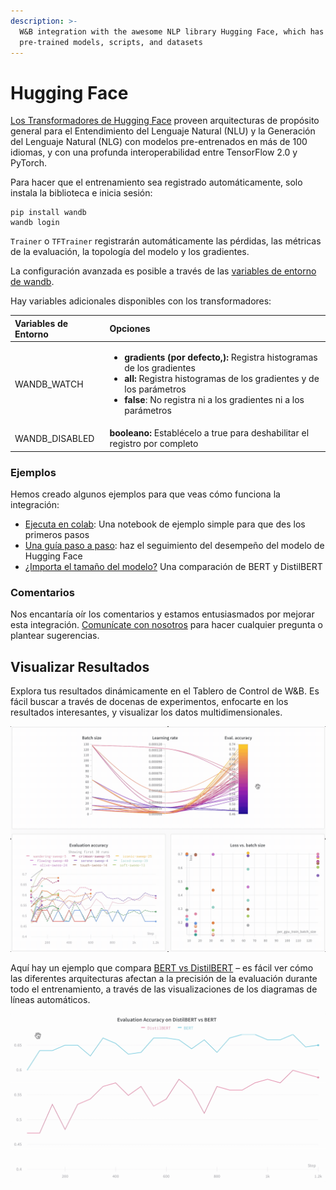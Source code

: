 ```yaml
---
description: >-
  W&B integration with the awesome NLP library Hugging Face, which has
  pre-trained models, scripts, and datasets
---
```


# Hugging Face

[Los Transformadores de Hugging Face](https://huggingface.co/transformers/) proveen arquitecturas de propósito general para el Entendimiento del Lenguaje Natural \(NLU\) y la Generación del Lenguaje Natural \(NLG\) con modelos pre-entrenados en más de 100 idiomas, y con una profunda interoperabilidad entre TensorFlow 2.0 y PyTorch.

Para hacer que el entrenamiento sea registrado automáticamente, solo instala la biblioteca e inicia sesión:

```text
pip install wandb
wandb login
```

`Trainer` o `TFTrainer` registrarán automáticamente las pérdidas, las métricas de la evaluación, la topología del modelo y los gradientes.

 La configuración avanzada es posible a través de las [variables de entorno de wandb](https://docs.wandb.com/library/environment-variables).

Hay variables adicionales disponibles con los transformadores:

<table>
  <thead>
    <tr>
      <th style="text-align:left">Variables de Entorno</th>
      <th style="text-align:left">Opciones</th>
    </tr>
  </thead>
  <tbody>
    <tr>
      <td style="text-align:left">WANDB_WATCH</td>
      <td style="text-align:left">
        <ul>
          <li><b>gradients (por defecto,):</b> Registra histogramas de los gradientes</li>
          <li><b>all:</b> Registra histogramas de los gradientes y de los par&#xE1;metros</li>
          <li><b>false</b>: No registra ni a los gradientes ni a los par&#xE1;metros</li>
        </ul>
      </td>
    </tr>
    <tr>
      <td style="text-align:left">WANDB_DISABLED</td>
      <td style="text-align:left"><b>booleano: </b>Establ&#xE9;celo a true para deshabilitar el registro
        por completo</td>
    </tr>
  </tbody>
</table>

### Ejemplos

Hemos creado algunos ejemplos para que veas cómo funciona la integración:

* [Ejecuta en colab](https://colab.research.google.com/drive/1NEiqNPhiouu2pPwDAVeFoN4-vTYMz9F8?usp=sharing): Una notebook de ejemplo simple para que des los primeros pasos
* [Una guía paso a paso](https://app.wandb.ai/jxmorris12/huggingface-demo/reports/A-Step-by-Step-Guide-to-Tracking-Hugging-Face-Model-Performance--VmlldzoxMDE2MTU): haz el seguimiento del desempeño del modelo de Hugging Face
*  [¿Importa el tamaño del modelo?](https://app.wandb.ai/jack-morris/david-vs-goliath/reports/Does-model-size-matter%3F-A-comparison-of-BERT-and-DistilBERT--VmlldzoxMDUxNzU) Una comparación de BERT y DistilBERT

### Comentarios

Nos encantaría oír los comentarios y estamos entusiasmados por mejorar esta integración. [Comunícate con nosotros](https://docs.wandb.ai/company/getting-help) para hacer cualquier pregunta o plantear sugerencias.

## Visualizar Resultados

Explora tus resultados dinámicamente en el Tablero de Control de W&B. Es fácil buscar a través de docenas de experimentos, enfocarte en los resultados interesantes, y visualizar los datos multidimensionales.

![](../.gitbook/assets/hf-gif-15%20%282%29%20%282%29%20%283%29%20%283%29%20%283%29.gif)

Aquí hay un ejemplo que compara [BERT vs DistilBERT](https://app.wandb.ai/jack-morris/david-vs-goliath/reports/Does-model-size-matter%3F-Comparing-BERT-and-DistilBERT-using-Sweeps--VmlldzoxMDUxNzU) – es fácil ver cómo las diferentes arquitecturas afectan a la precisión de la evaluación durante todo el entrenamiento, a través de las visualizaciones de los diagramas de líneas automáticos.

![](../.gitbook/assets/gif-for-comparing-bert.gif)

